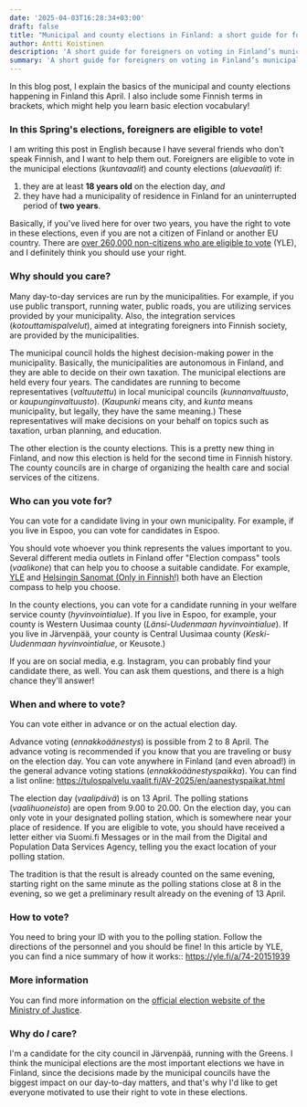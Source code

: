 ```yaml
---
date: '2025-04-03T16:28:34+03:00'
draft: false
title: "Municipal and county elections in Finland: a short guide for foreigners"
author: Antti Koistinen
description: 'A short guide for foreigners on voting in Finland’s municipal and county elections in April 2025. Find out who is eligible, how and where to vote, and why your vote matters.'
summary: 'A short guide for foreigners on voting in Finland’s municipal and county elections in April 2025. Find out who is eligible, how and where to vote, and why your vote matters.'
---
```

In this blog post, I explain the basics of the municipal and county elections happening in Finland this April. I also include some Finnish terms in brackets, which might help you learn basic election vocabulary!

### In this Spring's elections, foreigners are eligible to vote!

I am writing this post in English because I have several friends who don't speak Finnish, and I want to help them out. Foreigners are eligible to vote in the municipal elections (*kuntavaalit*) and county elections (*aluevaalit*) if:
1. they are at least **18 years old** on the election day, *and* 
2. they have had a municipality of residence in Finland for an uninterrupted period of **two years**. 

Basically, if you've lived here for over two years, you have the right to vote in these elections, even if you are not a citizen of Finland or another EU country. There are [over 260,000 non-citizens who are eligible to vote](https://yle.fi/a/74-20153097) (YLE), and I definitely think you should use your right.

### Why should you care?

Many day-to-day services are run by the municipalities. For example, if you use public transport, running water, public roads, you are utilizing services provided by your municipality. Also, the integration services (*kotouttamispalvelut*), aimed at integrating foreigners into Finnish society, are provided by the municipalities.

The municipal council holds the highest decision-making power in the municipality. Basically, the municipalities are autonomous in Finland, and they are able to decide on their own taxation. The municipal elections are held every four years. The candidates are running to become representatives (*valtuutettu*) in local municipal councils (*kunnanvaltuusto*, or *kaupunginvaltuusto*). (*Kaupunki* means city, and *kunta* means municipality, but legally, they have the same meaning.) These representatives will make decisions on your behalf on topics such as taxation, urban planning, and education.

The other election is the county elections. This is a pretty new thing in Finland, and now this election is held for the second time in Finnish history. The county councils are in charge of organizing the health care and social services of the citizens.

### Who can you vote for?

You can vote for a candidate living in your own municipality. For example, if you live in Espoo, you can vote for candidates in Espoo.

You should vote whoever you think represents the values important to you. Several different media outlets in Finland offer "Election compass" tools (*vaalikone*) that can help you to choose a suitable candidate. For example, [YLE](https://vaalit.yle.fi/vaalikone/alue-ja-kuntavaalit2025?&language=en) and [Helsingin Sanomat (Only in Finnish!)](https://www.hs.fi/politiikka/art-2000011075959.html) both have an Election compass to help you choose.

In the county elections, you can vote for a candidate running in your welfare service county (*hyvinvointialue*). If you live in Espoo, for example, your county is Western Uusimaa county (*Länsi-Uudenmaan hyvinvointialue*). If you live in Järvenpää, your county is Central Uusimaa county (*Keski-Uudenmaan hyvinvointialue*, or Keusote.)

If you are on social media, e.g. Instagram, you can probably find your candidate there, as well. You can ask them questions, and there is a high chance they'll answer!

### When and where to vote?

You can vote either in advance or on the actual election day.

Advance voting (*ennakkoäänestys*) is possible from 2 to 8 April. The advance voting is recommended if you know that you are traveling or busy on the election day. You can vote anywhere in Finland (and even  abroad!) in the general advance voting stations (*ennakkoäänestyspaikka*). You can find a list online: https://tulospalvelu.vaalit.fi/AV-2025/en/aanestyspaikat.html

The election day (*vaalipäivä*) is on 13 April. The polling stations (*vaalihuoneisto*) are open from 9.00 to 20.00. On the election day, you can only vote in your designated polling station, which is somewhere near your place of residence. If you are eligible to vote, you should have received a letter either via Suomi.fi Messages or in the mail from the Digital and Population Data Services Agency, telling you the exact location of your polling station.

The tradition is that the result is already counted on the same evening, starting right on the same minute as the polling stations close at 8 in the evening, so we get a preliminary result already on the evening of 13 April.

### How to vote?

You need to bring your ID with you to the polling station. Follow the directions of the personnel and you should be fine! In this article by YLE, you can find a nice summary of how it works:: https://yle.fi/a/74-20151939 

### More information

You can find more information on the [official election website of the Ministry of Justice](https://vaalit.fi/en/examples-of-voting).

### Why do *I* care?

I'm a candidate for the city council in Järvenpää, running with the Greens. I think the municipal elections are the most important elections we have in Finland, since the decisions made by the municipal councils have the biggest impact on our day-to-day matters, and that's why I'd like to get everyone motivated to use their right to vote in these elections.